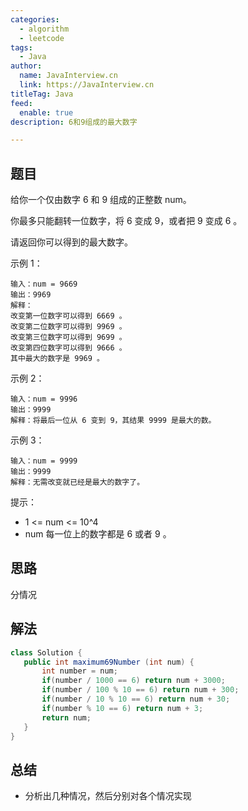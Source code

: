 ```yaml
---
categories:
  - algorithm
  - leetcode
tags:
  - Java
author: 
  name: JavaInterview.cn
  link: https://JavaInterview.cn
titleTag: Java
feed:
  enable: true
description: 6和9组成的最大数字

---
```


## 题目

给你一个仅由数字 6 和 9 组成的正整数 num。

你最多只能翻转一位数字，将 6 变成 9，或者把 9 变成 6 。

请返回你可以得到的最大数字。



示例 1：

    输入：num = 9669
    输出：9969
    解释：
    改变第一位数字可以得到 6669 。
    改变第二位数字可以得到 9969 。
    改变第三位数字可以得到 9699 。
    改变第四位数字可以得到 9666 。
    其中最大的数字是 9969 。
示例 2：

    输入：num = 9996
    输出：9999
    解释：将最后一位从 6 变到 9，其结果 9999 是最大的数。
示例 3：

    输入：num = 9999
    输出：9999
    解释：无需改变就已经是最大的数字了。


提示：

* 1 <= num <= 10^4
* num 每一位上的数字都是 6 或者 9 。

## 思路

分情况

## 解法
```java
class Solution {
   public int maximum69Number (int num) {
       int number = num;
       if(number / 1000 == 6) return num + 3000;
       if(number / 100 % 10 == 6) return num + 300;
       if(number / 10 % 10 == 6) return num + 30;
       if(number % 10 == 6) return num + 3;
       return num;
   }
}

```

## 总结

- 分析出几种情况，然后分别对各个情况实现 
